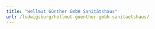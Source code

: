 ```yaml
---
title: "Hellmut Günther GmbH Sanitätshaus"
url: /ludwigsburg/hellmut-guenther-gmbh-sanitaetshaus/
---
```

